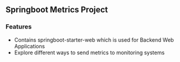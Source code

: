 ## Springboot Metrics Project

### Features
- Contains springboot-starter-web which is used for Backend Web Applications
- Explore different ways to send metrics to monitoring systems